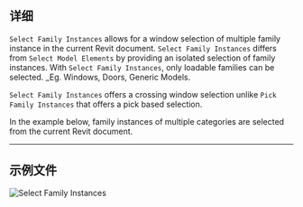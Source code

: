 ## 详细
`Select Family Instances` allows for a window selection of multiple family instance in the current Revit document. `Select Family Instances` differs from `Select Model Elements` by providing an isolated selection of family instances. With `Select Family Instances`, only loadable families can be selected. _Eg. Windows, Doors, Generic Models.

`Select Family Instances` offers a crossing window selection unlike `Pick Family Instances` that offers a pick based selection.

In the example below, family instances of multiple categories are selected from the current Revit document.
___
## 示例文件

![Select Family Instances](./Dynamo.Nodes.DSModelDragFamilyInstanceSelection_img.jpg)
